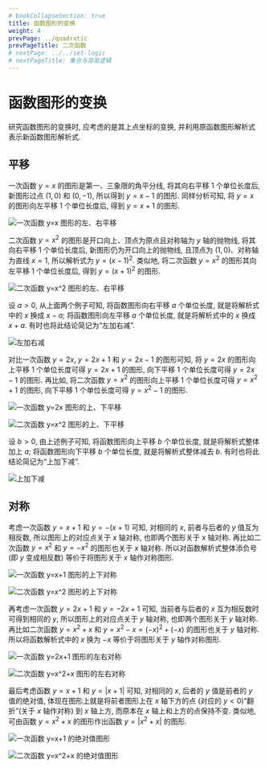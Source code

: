 ```yaml
---
# bookCollapseSection: true
title: 函数图形的变换
weight: 4
prevPage: ../quadratic
prevPageTitle: 二次函数
# nextPage: ../../set-logic
# nextPageTitle: 集合与简易逻辑
---
```


# 函数图形的变换

研究函数图形的变换时, 应考虑的是其上点坐标的变换, 并利用原函数图形解析式表示新函数图形解析式.

## 平移

一次函数 $y=x$ 的图形是第一、三象限的角平分线, 将其向右平移 $1$ 个单位长度后, 新图形过点 $(1,0)$ 和 $(0,-1)$, 所以得到 $y=x-1$ 的图形. 同样分析可知, 将 $y=x$ 的图形向左平移 $1$ 个单位长度后, 得到 $y=x+1$ 的图形.

![一次函数 $y=x$ 图形的左、右平移](/figs/2021-0801-1540.svg)

二次函数 $y=x^2$ 的图形是开口向上、顶点为原点且对称轴为 $y$ 轴的抛物线, 将其向右平移 $1$ 个单位长度后, 新图形仍为开口向上的抛物线, 且顶点为 $(1,0)$、对称轴为直线 $x=1$, 所以解析式为 $y=(x-1)^2$. 类似地, 将二次函数 $y=x^2$ 的图形其向左平移 $1$ 个单位长度后, 得到 $y=(x+1)^2$ 的图形.

![二次函数 $y=x^2$ 图形的左、右平移](/figs/2021-0801-1550.svg)

设 $a>0$, 从上面两个例子可知, 将函数图形向右平移 $a$ 个单位长度, 就是将解析式中的 $x$ 换成 $x-a$; 将函数图形向左平移 $a$ 个单位长度, 就是将解析式中的 $x$ 换成 $x+a$. 有时也将此结论简记为“左加右减”.

![左加右减](/figs/2021-0801-1600.gif)

对比一次函数 $y= 2x$, $y=2x+1$ 和 $y=2x-1$ 的图形可知, 将 $y= 2x$ 的图形向上平移 $1$ 个单位长度可得 $y=2x+1$ 的图形, 向下平移 $1$ 个单位长度可得 $y=2x-1$ 的图形. 再比如, 将二次函数 $y= x^2$ 的图形向上平移 $1$ 个单位长度可得 $y=x^2+1$ 的图形, 向下平移 $1$ 个单位长度可得 $y=x^2-1$ 的图形.

![一次函数 $y=2x$ 图形的上、下平移](/figs/2021-0801-1610.svg)

![二次函数 $y=x^2$ 图形的上、下平移](/figs/2021-0801-1620.svg)

设 $b>0$, 由上述例子可知, 将函数图形向上平移 $b$ 个单位长度, 就是将解析式整体加上 $a$; 将函数图形向下平移 $b$ 个单位长度, 就是将解析式整体减去 $b$. 有时也将此结论简记为“上加下减”.

![上加下减](/figs/2021-0801-1630.gif)

## 对称

考虑一次函数 $y=x+1$ 和 $y= -(x+1)$ 可知, 对相同的 $x$, 前者与后者的 $y$ 值互为相反数, 所以图形上的对应点关于 $x$ 轴对称, 也即两个图形关于 $x$ 轴对称. 再比如二次函数 $y= x^2$ 和 $y=-x^2$ 的图形也关于 $x$ 轴对称. 所以对函数解析式整体添负号 (即 $y$ 变成相反数) 等价于将图形关于 $x$ 轴作对称图形.

![一次函数 $y=x+1$ 图形的上下对称](/figs/2021-0801-1640.svg)

![二次函数 $y=x^2$ 图形的上下对称](/figs/2021-0801-1650.svg)

再考虑一次函数 $y=2x+1$ 和 $y= -2x+1$ 可知, 当前者与后者的 $x$ 互为相反数时可得到相同的 $y$, 所以图形上的对应点关于 $y$ 轴对称, 也即两个图形关于 $y$ 轴对称. 再比如二次函数 $y= x^2+x$ 和 $y=x^2-x= (-x)^2+(-x)$ 的图形也关于 $y$ 轴对称. 所以将函数解析式中的 $x$ 换为 $-x$ 等价于将图形关于 $y$ 轴作对称图形.

![一次函数 $y=2x+1$ 图形的左右对称](/figs/2021-0801-1700.svg)

![二次函数 $y=x^2+x$ 图形的左右对称](/figs/2021-0801-1710.svg)

最后考虑函数 $y=x+1$ 和 $y= |x+1|$ 可知, 对相同的 $x$, 后者的 $y$ 值是前者的 $y$ 值的绝对值, 体现在图形上就是将前者图形上在 $x$ 轴下方的点 (对应的 $y<0$)“翻折”(关于 $x$ 轴作对称) 到 $x$ 轴上方, 而原本在 $x$ 轴上和上方的点保持不变. 类似地, 可由函数 $y= x^2+x$ 的图形作出函数 $y= |x^2+x|$ 的图形.

![一次函数 $y=x+1$ 的绝对值图形](/figs/2021-0801-1720.svg)

![二次函数 $y=x^2+x$ 的绝对值图形](/figs/2021-0801-1730.svg)
